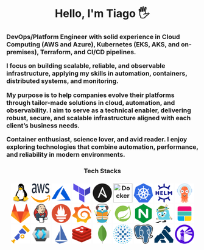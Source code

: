 <h1 align="center">
Hello, I'm Tiago 🖐️
  
<h3>
  
  DevOps/Platform Engineer with solid experience in Cloud Computing (AWS and Azure), Kubernetes (EKS, AKS, and on-premises), Terraform, and CI/CD pipelines.

  I focus on building scalable, reliable, and observable infrastructure, applying my skills in automation, containers, distributed systems, and monitoring.

  My purpose is to help companies evolve their platforms through tailor-made solutions in cloud, automation, and observability. I aim to serve as a technical enabler, delivering robust, secure, and scalable infrastructure aligned with each client’s business needs.

  Container enthusiast, science lover, and avid reader. I enjoy exploring technologies that combine automation, performance, and reliability in modern environments.

<h3/>
  
<h3 align="center">
Tech Stacks
<h3/>
  
<p align="center">
  <img src="https://raw.githubusercontent.com/devicons/devicon/master/icons/linux/linux-original.svg" height="50" width="50" title="Linux">
  <img src="https://raw.githubusercontent.com/Paulino02/logos.svg/master/amazon-web-services-2.svg" height="50" width="50" title="AWS">
  <img src="https://raw.githubusercontent.com/Paulino02/logos.svg/master/microsoft_azure-icon.svg" height="50" width="50" title="AZURE">
  <img src="https://raw.githubusercontent.com/Paulino02/logos.svg/master/terraformio-icon.svg" height="50" width="50" title="Terraform">
  <img src="https://raw.githubusercontent.com/Paulino02/logos.svg/master/ansible-icon.svg" height="50" width="50" title="Ansible">
  <img src="https://cdn.jsdelivr.net/gh/devicons/devicon/icons/docker/docker-original-wordmark.svg" height="50" width="50" title="Docker">
  <img src="https://raw.githubusercontent.com/kubernetes/kubernetes/master/logo/logo.svg" height="50" width="50" title="Kubernetes">
  <img src="https://raw.githubusercontent.com/Paulino02/logos.svg/master/helmsh-icon.svg" height="50" width="50" title="helm">
  <img src="https://raw.githubusercontent.com/Paulino02/logos.svg/master/argoprojio-icon.svg" height="50" width="50" title="argo">
  <img src="https://raw.githubusercontent.com/Paulino02/logos.svg/master/gitlab.svg" height="50" width="50" title="gitlab">
  <img src="https://raw.githubusercontent.com/Paulino02/logos.svg/master/jenkins-icon.svg" height="50" width="50" title="Jenkins">
  <img src="https://raw.githubusercontent.com/Paulino02/logos.svg/master/prometheus.svg" height="50" width="50" title="prometheus">
  <img src="https://raw.githubusercontent.com/Paulino02/logos.svg/master/grafana.svg" height="50" width="50" title="grafana">
  <img src="https://raw.githubusercontent.com/Paulino02/logos.svg/master/traefikio-icon.svg" height="50" width="50" title="traefik">
  <img src="https://raw.githubusercontent.com/Paulino02/logos.svg/master/icons8-logotipo-da-primavera.svg" height="50" width="50" title="springboot">
  <img src="https://raw.githubusercontent.com/Paulino02/logos.svg/master/nginx-icon.svg" height="50" width="50" title="nginx">
  <img src="https://raw.githubusercontent.com/Paulino02/logos.svg/master/jaegertracingio-icon.svg" height="50" width="50" title="jaeger">
  <img src="https://raw.githubusercontent.com/Paulino02/logos.svg/master/elastic-stack.svg" height="50" width="50" title="elk-stack">
  <img src="https://raw.githubusercontent.com/Paulino02/logos.svg/master/OpenTelemetry.svg" height="50" width="50" title="opentelemetry">
  <img src="https://raw.githubusercontent.com/Paulino02/logos.svg/master/icons8-keycloak-48.png" height="50" width="50" title="keycloak">
  <img src="https://raw.githubusercontent.com/Paulino02/logos.svg/master/istioio-icon.svg" height="50" width="50" title="istio">
  <img src="https://raw.githubusercontent.com/Paulino02/logos.svg/master/redis-icon.svg" height="50" width="50" title="redis">
  <img src="https://raw.githubusercontent.com/Paulino02/logos.svg/master/mongodb-icon.svg" height="50" width="50" title="mongoDB">
  <img src="https://raw.githubusercontent.com/Paulino02/logos.svg/master/haproxy-icon.svg" height="50" width="50" title="HAProxy">
  <img src="https://raw.githubusercontent.com/Paulino02/logos.svg/master/postgresql.svg" height="50" width="50" title="Postgresql">
  <img src="https://raw.githubusercontent.com/Paulino02/logos.svg/master/konghq-icon.svg" height="50" width="50" title="Kong gateway">
  <img src="https://raw.githubusercontent.com/Paulino02/logos.svg/master/goharborio-icon.svg" height="50" width="50" title="Harbor">
  </p>
